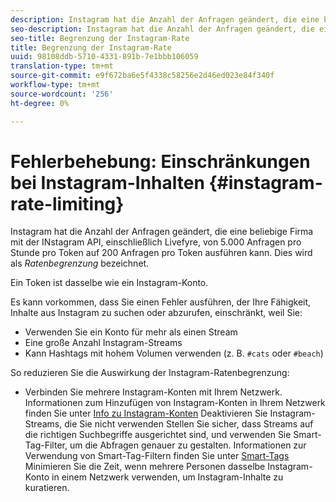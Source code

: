 ```yaml
---
description: Instagram hat die Anzahl der Anfragen geändert, die eine beliebige Firma mit der Instagram API, einschließlich Livefyre, von 5.000 Anfragen pro Stunde und Token auf 200 Anfragen pro Token ausführen kann. Dies wird als Ratenbegrenzung bezeichnet.
seo-description: Instagram hat die Anzahl der Anfragen geändert, die eine beliebige Firma mit der Instagram API, einschließlich Livefyre, von 5.000 Anfragen pro Stunde und Token auf 200 Anfragen pro Token ausführen kann. Dies wird als Ratenbegrenzung bezeichnet.
seo-title: Begrenzung der Instagram-Rate
title: Begrenzung der Instagram-Rate
uuid: 98108ddb-5710-4331-891b-7e1bbb106059
translation-type: tm+mt
source-git-commit: e9f672ba6e5f4338c58256e2d46ed023e84f340f
workflow-type: tm+mt
source-wordcount: '256'
ht-degree: 0%

---
```



# Fehlerbehebung: Einschränkungen bei Instagram-Inhalten {#instagram-rate-limiting}

Instagram hat die Anzahl der Anfragen geändert, die eine beliebige Firma mit der INstagram API, einschließlich Livefyre, von 5.000 Anfragen pro Stunde pro Token auf 200 Anfragen pro Token ausführen kann. Dies wird als *Ratenbegrenzung* bezeichnet.

Ein Token ist dasselbe wie ein Instagram-Konto.

Es kann vorkommen, dass Sie einen Fehler ausführen, der Ihre Fähigkeit, Inhalte aus Instagram zu suchen oder abzurufen, einschränkt, weil Sie:

* Verwenden Sie ein Konto für mehr als einen Stream
* Eine große Anzahl Instagram-Streams
* Kann Hashtags mit hohem Volumen verwenden (z. B. `#cats` oder `#beach`)

So reduzieren Sie die Auswirkung der Instagram-Ratenbegrenzung:

* Verbinden Sie mehrere Instagram-Konten mit Ihrem Netzwerk. Informationen zum Hinzufügen von Instagram-Konten in Ihrem Netzwerk finden Sie unter [Info zu Instagram-Konten](/help/using/c-users-creating-accounts-with-studio-access/t-configure-social-accout-instagram/c-about-instagram-accounts.md)
Deaktivieren Sie Instagram-Streams, die Sie nicht verwenden
Stellen Sie sicher, dass Streams auf die richtigen Suchbegriffe ausgerichtet sind, und verwenden Sie Smart-Tag-Filter, um die Abfragen genauer zu gestalten. Informationen zur Verwendung von Smart-Tag-Filtern finden Sie unter [Smart-Tags](/help/using/c-features-livefyre/c-smart-tags/c-smart-tags.md)
Minimieren Sie die Zeit, wenn mehrere Personen dasselbe Instagram-Konto in einem Netzwerk verwenden, um Instagram-Inhalte zu kuratieren.